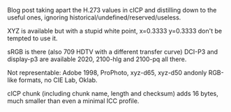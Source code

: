 Blog post taking apart the H.273 values in cICP and distilling down to the useful ones, 
ignoring historical/undefined/reserved/useless.

XYZ is available but with a stupid white point, x=0.3333 y=0.3333 don't be tempted to use it.

sRGB is there (also 709 HDTV with a different transfer curve)
DCI-P3 and display-p3 are available
2020, 2100-hlg and 2100-pq all there.

Not representable: Adobe 1998, ProPhoto, xyz-d65, xyz-d50
andonly RGB-like formats, no CIE Lab, Oklab.

cICP chunk (including chunk name, length and checksum) adds 16 bytes, much smaller than even a minimal ICC profile.